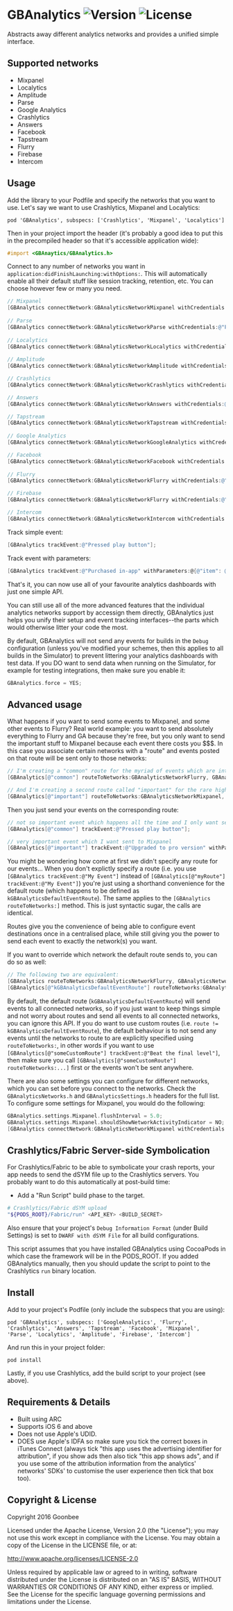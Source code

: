 # GBAnalytics ![Version](https://img.shields.io/cocoapods/v/GBAnalytics.svg?style=flat)&nbsp;![License](https://img.shields.io/badge/license-Apache_2-green.svg?style=flat)

Abstracts away different analytics networks and provides a unified simple interface.

Supported networks
------------

* Mixpanel
* Localytics
* Amplitude
* Parse
* Google Analytics
* Crashlytics
* Answers
* Facebook
* Tapstream
* Flurry
* Firebase
* Intercom

Usage
------------

Add the library to your Podfile and specify the networks that you want to use. Let's say we want to use Crashlytics, Mixpanel and Localytics:

`pod 'GBAnalytics', subspecs: ['Crashlytics', 'Mixpanel', 'Localytics']`

Then in your project import the header (it's probably a good idea to put this in the precompiled header so that it's accessible application wide):

```objective-c
#import <GBAnaytics/GBAnalytics.h>
```

Connect to any number of networks you want in `application:didFinishLaunching:withOptions:`. This will automatically enable all their default stuff like session tracking, retention, etc. You can choose however few or many you need.

```objective-c
// Mixpanel
[GBAnalytics connectNetwork:GBAnalyticsNetworkMixpanel withCredentials:@"MixpanelToken"];
 
// Parse
[GBAnalytics connectNetwork:GBAnalyticsNetworkParse withCredentials:@"ParseApplicationID", @"ParseClientKey"];
 
// Localytics
[GBAnalytics connectNetwork:GBAnalyticsNetworkLocalytics withCredentials:@"LocalyticsAppKey"];
 
// Amplitude
[GBAnalytics connectNetwork:GBAnalyticsNetworkAmplitude withCredentials:@"AmplitudeAPIKey"];

// Crashlytics
[GBAnalytics connectNetwork:GBAnalyticsNetworkCrashlytics withCredentials:@"FabricAPIKey"];

// Answers
[GBAnalytics connectNetwork:GBAnalyticsNetworkAnswers withCredentials:@"FabricAPIKey"];

// Tapstream
[GBAnalytics connectNetwork:GBAnalyticsNetworkTapstream withCredentials:@"TapstreamAccountName", @"TapstreamSDKSecret"];
 
// Google Analytics
[GBAnalytics connectNetwork:GBAnalyticsNetworkGoogleAnalytics withCredentials:@"GoogleAnalyticsTrackingID"];

// Facebook
[GBAnalytics connectNetwork:GBAnalyticsNetworkFacebook withCredentials:@"FacebookAppID"];
 
// Flurry
[GBAnalytics connectNetwork:GBAnalyticsNetworkFlurry withCredentials:@"FlurryAPIKey"];

// Firebase
[GBAnalytics connectNetwork:GBAnalyticsNetworkFlurry withCredentials:@"PlistName"]; // e.g. @"GoogleService-Info"

// Intercom
[GBAnalytics connectNetwork:GBAnalyticsNetworkIntercom withCredentials:@"APIKey", @"AppID"];
```

Track simple event:

```objective-c
[GBAnalytics trackEvent:@"Pressed play button"];
```

Track event with parameters:

```objective-c
[GBAnalytics trackEvent:@"Purchased in-app" withParameters:@{@"item": @"red sword"}];
```

That's it, you can now use all of your favourite analytics dashboards with just one simple API.

You can still use all of the more advanced features that the individual analytics networks support by accessign them directly, GBAnalytics just helps you unify their setup and event tracking interfaces--the parts which would otherwise litter your code the most.

By default, GBAnalytics will not send any events for builds in the `Debug` configuration (unless you've modified your schemes, then this applies to all builds in the Simulator) to prevent littering your analytics dashboards with test data. If you DO want to send data when running on the Simulator, for example for testing integrations, then make sure you enable it:

```objective-c
GBAnalytics.force = YES;
```

Advanced usage
------------

What happens if you want to send some events to Mixpanel, and some other events to Flurry? Real world example: you want to send absolutely everything to Flurry and GA because they're free, but you only want to send the important stuff to Mixpanel because each event there costs you $$$. In this case you associate certain networks with a "route" and events posted on that route will be sent only to those networks:

```objective-c
// I'm creating a "common" route for the myriad of events which are interesting, but not interesting enough to pay Mixpanel for
[GBAnalytics[@"common"] routeToNetworks:GBAnalyticsNetworkFlurry, GBAnalyticsNetworkGoogleAnalytics, nil];

// And I'm creating a second route called "important" for the rare high-value stuff where I want to say use Mixpanel's people analytics (for instance)
[GBAnalytics[@"important"] routeToNetworks:GBAnalyticsNetworkMixpanel, nil];
```

Then you just send your events on the corresponding route:

```objective-c
// not so important event which happens all the time and I only want sent to Flurry and GA
[GBAnalytics[@"common"] trackEvent:@"Pressed play button"];

// very important event which I want sent to Mixpanel
[GBAnalytics[@"important"] trackEvent:@"Upgraded to pro version" withParameters:@{@"source": @"blue nag screen"}];
```

You might be wondering how come at first we didn't specify any route for our events... When you don't explictly specify a route (i.e. you use `[GBAnalytics trackEvent:@"My Event"]` instead of `[GBAnalytics[@"myRoute"] trackEvent:@"My Event"]`) you're just using a shorthand convenience for the default route (which happens to be defined as `kGBAnalyticsDefaultEventRoute`). The same applies to the `[GBAnalytics routeToNetworks:]` method. This is just syntactic sugar, the calls are identical.

Routes give you the convenience of being able to configure event destinations once in a centralised place, while still giving you the power to send each event to exactly the network(s) you want.

If you want to override which network the default route sends to, you can do so as well:

```objective-c
// The following two are equivalent:
[GBAnalytics routeToNetworks:GBAnalyticsNetworkFlurry, GBAnalyticsNetworkGoogleAnalytics, nil];
[GBAnalytics[@"kGBAnalyticsDefaultEventRoute"] routeToNetworks:GBAnalyticsNetworkFlurry, GBAnalyticsNetworkGoogleAnalytics, nil];
```

By default, the default route (`kGBAnalyticsDefaultEventRoute`) will send events to all connected networks, so if you just want to keep things simple and not worry about routes and send all events to all connected networks, you can ignore this API. If you do want to use custom routes (i.e. `route != kGBAnalyticsDefaultEventRoute`), the default behaviour is to not send any events until the networks to route to are explicitly specified using `routeToNetworks:`, in other words if you want to use `[GBAnalytics[@"someCustomRoute"] trackEvent:@"Beat the final level"]`, then make sure you call `[GBAnalytics[@"someCustomRoute"] routeToNetworks:...]` first or the events won't be sent anywhere.

There are also some settings you can configure for different networks, which you can set before you connect to the networks. Check the `GBAnalyticsNetworks.h` and `GBAnalyticsSettings.h` headers for the full list. To configure some settings for Mixpanel, you would do the following:
```objective-c
GBAnalytics.settings.Mixpanel.flushInterval = 5.0;
GBAnalytics.settings.Mixpanel.shouldShowNetworkActivityIndicator = NO;
[GBAnalytics connectNetwork:GBAnalyticsNetworkMixpanel withCredentials:@"MixpanelToken"];
```

Crashlytics/Fabric Server-side Symbolication
------------

For Crashlytics/Fabric to be able to symbolicate your crash reports, your app needs to send the dSYM file up to the Crashlytics servers. You probably want to do this automatically at post-build time:

* Add a "Run Script" build phase to the target.

```sh
# Crashlytics/Fabric dSYM upload
"${PODS_ROOT}/Fabric/run" <API_KEY> <BUILD_SECRET>
```

Also ensure that your project's `Debug Information Format` (under Build Settings) is set to `DWARF with dSYM File` for all build configurations.

This script assumes that you have installed GBAnalytics using CocoaPods in which case the framework will be in the PODS_ROOT. If you added GBAnalytics manually, then you should update the script to point to the Crashlytics `run` binary location.

Install
------------

Add to your project's Podfile (only include the subspecs that you are using):

`pod 'GBAnalytics', subspecs: ['GoogleAnalytics', 'Flurry', 'Crashlytics', 'Answers', 'Tapstream', 'Facebook', 'Mixpanel', 'Parse', 'Localytics', 'Amplitude', 'Firebase', 'Intercom']`

And run this in your project folder:

`pod install`

Lastly, if you use Crashlytics, add the build script to your project (see above).

Requirements & Details
------------

* Built using ARC
* Supports iOS 6 and above
* Does not use Apple's UDID.
* DOES use Apple's IDFA so make sure you tick the correct boxes in iTunes Connect (always tick "this app uses the advertising identifier for attribution", if you show ads then also tick "this app shows ads", and if you use some of the attribution information from the analytics' networks' SDKs' to customise the user experience then tick that box too).

Copyright & License
------------

Copyright 2016 Goonbee

Licensed under the Apache License, Version 2.0 (the "License"); you may not use this work except in compliance with the License. You may obtain a copy of the License in the LICENSE file, or at:

http://www.apache.org/licenses/LICENSE-2.0

Unless required by applicable law or agreed to in writing, software distributed under the License is distributed on an "AS IS" BASIS, WITHOUT WARRANTIES OR CONDITIONS OF ANY KIND, either express or implied. See the License for the specific language governing permissions and limitations under the License.
